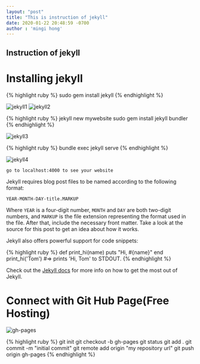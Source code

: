 ```yaml
---
layout: "post"
title: "This is instruction of jekyll"
date: 2020-01-22 20:48:59 -0700
author : 'mingi hong'
---
```


## Instruction of jekyll

# Installing jekyll

{% highlight ruby %}
sudo gem install jekyll
{% endhighlight %}

![jekyll1](/assets/jekyll1.png)
![jekyll2](/assets/jekyll2.png)

{% highlight ruby %}
jekyll new mywebsite
sudo gem install jekyll bundler
{% endhighlight %}

![jekyll3](/assets/jekyll3.png)

{% highlight ruby %}
bundle exec jekyll serve
{% endhighlight %}

![jekyll4](/assets/jekyll4.png)

`go to localhost:4000 to see your website`

Jekyll requires blog post files to be named according to the following format:

`YEAR-MONTH-DAY-title.MARKUP`

Where `YEAR` is a four-digit number, `MONTH` and `DAY` are both two-digit numbers, and `MARKUP` is the file extension representing the format used in the file. After that, include the necessary front matter. Take a look at the source for this post to get an idea about how it works.

Jekyll also offers powerful support for code snippets:

{% highlight ruby %}
def print_hi(name)
  puts "Hi, #{name}"
end
print_hi('Tom')
#=> prints 'Hi, Tom' to STDOUT.
{% endhighlight %}

Check out the [Jekyll docs][jekyll-docs] for more info on how to get the most out of Jekyll.


# Connect with Git Hub Page(Free Hosting)

![gh-pages](/assets/gh-pages.png)

{% highlight ruby %}
git init
git checkout -b gh-pages
git status
git add .
git commit -m "initial commit"
git remote add origin "my repository url"
git push origin gh-pages
{% endhighlight %}

[jekyll-docs]: https://jekyllrb.com/docs/home